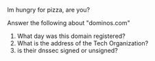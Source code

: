 Im hungry for pizza, are you?

Answer the following about "dominos.com"
1. What day was this domain registered?
2. What is the address of the Tech Organization?
3. is their dnssec signed or unsigned?
